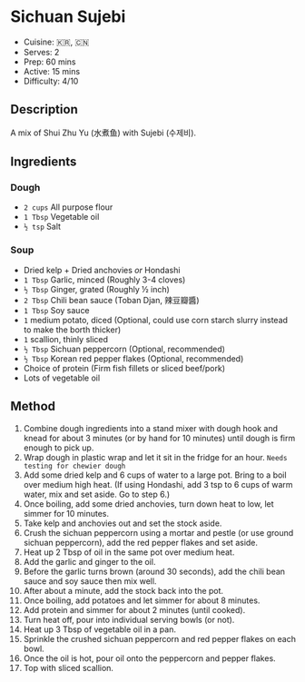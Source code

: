 # Sichuan Sujebi
* Cuisine: :kr:, :cn:
* Serves: 2
* Prep: 60 mins
* Active: 15 mins
* Difficulty: 4/10

## Description
A mix of Shui Zhu Yu (水煮鱼) with Sujebi (수제비).

## Ingredients
### Dough
* `2 cups` All purpose flour
* `1 Tbsp` Vegetable oil
* `½ tsp` Salt

### Soup
* Dried kelp + Dried anchovies _or_ Hondashi
* `1 Tbsp` Garlic, minced (Roughly 3-4 cloves)
* `½ Tbsp` Ginger, grated (Roughly ½ inch)
* `2 Tbsp` Chili bean sauce (Toban Djan, 辣豆瓣醬)
* `1 Tbsp` Soy sauce
* `1` medium potato, diced (Optional, could use corn starch slurry instead to make the borth thicker)
* `1` scallion, thinly sliced
* `½ Tbsp` Sichuan peppercorn (Optional, recommended)
* `½ Tbsp` Korean red pepper flakes (Optional, recommended)
* Choice of protein (Firm fish fillets or sliced beef/pork)
* Lots of vegetable oil

## Method
1. Combine dough ingredients into a stand mixer with dough hook and knead for about 3 minutes (or by hand for 10 minutes) until dough is firm enough to pick up.
2. Wrap dough in plastic wrap and let it sit in the fridge for an hour. ```Needs testing for chewier dough```
3. Add some dried kelp and 6 cups of water to a large pot. Bring to a boil over medium high heat.
(If using Hondashi, add 3 tsp to 6 cups of warm water, mix and set aside. Go to step 6.)
4. Once boiling, add some dried anchovies, turn down heat to low, let simmer for 10 minutes.
5. Take kelp and anchovies out and set the stock aside.
6. Crush the sichuan peppercorn using a mortar and pestle (or use ground sichuan peppercorn), add the red pepper flakes and set aside.
7. Heat up 2 Tbsp of oil in the same pot over medium heat.
8. Add the garlic and ginger to the oil.
9. Before the garlic turns brown (around 30 seconds), add the chili bean sauce and soy sauce then mix well.
10. After about a minute, add the stock back into the pot.
12. Once boiling, add potatoes and let simmer for about 8 minutes.
13. Add protein and simmer for about 2 minutes (until cooked).
14. Turn heat off, pour into individual serving bowls (or not).
15. Heat up 3 Tbsp of vegetable oil in a pan.
13. Sprinkle the crushed sichuan peppercorn and red pepper flakes on each bowl.
14. Once the oil is hot, pour oil onto the peppercorn and pepper flakes.
15. Top with sliced scallion.
